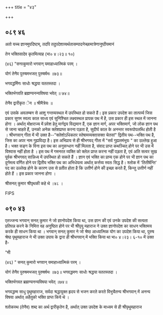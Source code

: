 +++
title = "४३"

+++


## ०८९ ४६
अतो यच्च ज्ञानमुपदिष्टम्, तदपि तदुपदेशाव्यर्थतासम्पादनेच्छामात्रेणानुष्ठीयमानं 

तेन भक्तिसादेव कृतमित्याह (भा० ४।२३॥ १०) 

(४६) "सनत्कुमारो भगवान् यमाहाध्यात्मिकं परम् । 

योगं तेनैव पुरुषमभजत् पुरुषर्षभः ॥७३॥ 

भगवद्धर्मिणः साधोः श्रद्धया यततस्तदा । 

भक्तिर्भगवति ब्रह्मण्यनन्यविषया भवेत् ॥ ७४॥ 

तेनैव द्वारीकृत ेन ॥ श्रीमैत्रेयः ॥ 

एवं उसके अवलम्बन से आशु गन्तव्यस्थल में उपस्थित हो सकते हैं। इस प्रकार उपदेश का तात्पर्य्य जिस प्रकार सुगम स्वल्प काल साध्य एवं सुनिश्चित लक्ष्यस्थल प्रापक पथ में है, उस प्रकार ही इस स्थल में जानना होगा । अर्थात् मोक्षराज्य में प्रवेश हेतु मार्गद्वय विद्यमान हैं, एक ज्ञान मार्ग, अपर भक्तिमार्ग, जो लोक ज्ञान पथ से जाना चाहते हैं, उनको अनेक क्लेशप्राप्त करना पड़ता है, सुदीर्घ काल के अनन्तर स्वरूपोपलब्धि होती है । श्रीभगवान् गीता में भी उक्त है--"क्लेशोऽधिकतर स्तेषामव्यक्तासक्त चेतसां" द्वितीय पथ--भक्ति पथ है, जिस का अपर नाम गुह्यविद्या है। इस अभिप्राय से ही श्रीभगवद् गीता में "सर्व गुह्यतमंभूयः " का उल्लेख हुआ है। भक्त सङ्ग के विना इस पथ का अनुसन्धान नहीं मिलता है, संवाद प्राप्त कथञ्चित् होने पर भी उस में विश्वास नहीं होता है । इस पथ में गमनरत व्यक्ति को क्लेल प्राप्त करना नहीं पड़ता है, एवं अति सत्वर सुख पूर्वक श्रीभगवत् सान्निध्य में उपस्थित हो सकते हैं । ज्ञान एवं भक्ति का प्राप्य एक होने पर भी ज्ञान पथ का दुर्गमत्व वर्णित होने पर द्वितीय भक्ति पथ का अभिधेयत्व अर्थात् कर्त्तव्य स्वतः सिद्ध है। श्लोक में 'तितीर्षन्ति' पद का उल्लेख होने के कारण उस से प्रतीत होता है कि उत्तीर्ण होने की इच्छा करते हैं, किन्तु उत्तीर्ण नहीं होते हैं । इस प्रकार जानना होगा । 

श्रीसनत् कुमार श्रीपृथकी कहे थे ।४८ । 

FIPS 


## ०९० ४३
एतज्जन्य भगवान् सनत् कुमार ने जो ज्ञानोपदेश किया था, उस ज्ञान की एवं उनके उपदेश की सत्यता प्रतिपन्न करने के निमित्त वह अनुष्ठित होने पर भी श्रीपृयु महाराज ने उक्त ज्ञानोपदेश का साधन भक्तिमय करके ही साधन किया था । भगवान् सनत् कुमार ने जो श्रेष्ठ आध्यात्मिक योग का उपदेश किया था, पुरुष श्रेष्ठ पृथुमहाराज ने भी उक्त उपाय के द्वारा ही श्रीभगवान् में भक्ति किया था भा० ४।२३। ६-१० में उक्त है- 

"मी 

(४६) " सनत् कुमारो भगवान् यमाहाध्यात्मिकं परम् । 

योगं तेनैव पुरुषमभजत् पुरुषर्षभः ॥७३॥ भगवद्धमणः साधोः श्रद्धया यततस्तदा । 

भक्तिर्भगवत ब्रह्मण्यनन्यविषया भवेत् ॥७४॥ 

भगवद्धम्म साधु पृथुमहाराज, सर्वदा श्रद्धायुक्त हृदय से भजन करते करते विभुचैतन्य श्रीभगवान् में अनन्य विषया अर्थात् अहैतुको भक्ति प्राप्त किये थे । 

श्लोकस्थ (तेनैव) शब्द का अर्थ द्वारीकृतेन है, अर्थात् उक्त उपदेश के माध्यम से ही श्रीपृथुमहाराज 


